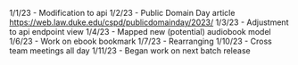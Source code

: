 1/1/23 - Modification to api
1/2/23 - Public Domain Day article https://web.law.duke.edu/cspd/publicdomainday/2023/
1/3/23 - Adjustment to api endpoint view
1/4/23 - Mapped new (potential) audiobook model
1/6/23 - Work on ebook bookmark
1/7/23 - Rearranging
1/10/23 - Cross team meetings all day
1/11/23 - Began work on next batch release
